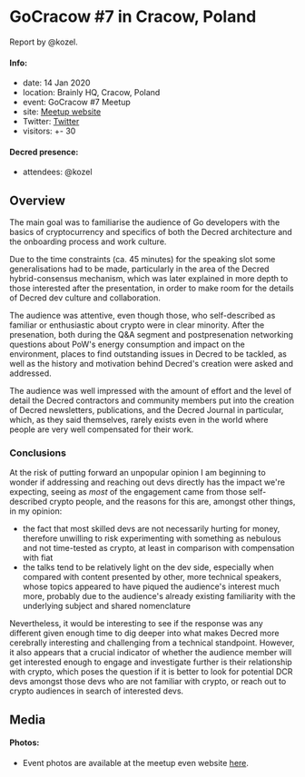 # GoCracow #7 in Cracow, Poland


Report by @kozel.

#### Info:

- date: 14 Jan 2020
- location: Brainly HQ, Cracow, Poland
- event: GoCracow #7 Meetup
- site: [Meetup website](https://www.meetup.com/en-AU/GoCracow/events/265765051/)
- Twitter: [Twitter](https://twitter.com/CracowGo)
- visitors: +- 30

#### Decred presence:

- attendees: @kozel

## Overview

The main goal was to familiarise the audience of Go developers with the basics of cryptocurrency and specifics of both the Decred architecture and the onboarding process and work culture.

Due to the time constraints (ca. 45 minutes) for the speaking slot some generalisations had to be made, particularly in the area of the Decred hybrid-consensus mechanism, which was later explained in more depth to those interested after the presentation, in order to make room for the details of Decred dev culture and collaboration.

The audience was attentive, even though those, who self-described as familiar or enthusiastic about crypto were in clear minority. After the presenation, both during the Q&A segment and postpresenation networking questions about PoW's energy consumption and impact on the environment, places to find outstanding issues in Decred to be tackled, as well as the history and motivation behind Decred's creation were asked and addressed.

The audience was well impressed with the amount of effort and the level of detail the Decred contractors and community members put into the creation of Decred newsletters, publications, and the Decred Journal in particular, which, as they said themselves, rarely exists even in the world where people are very well compensated for their work.

### Conclusions

At the risk of putting forward an unpopular opinion I am beginning to wonder if addressing and reaching out devs directly has the impact we're expecting, seeing as *most* of the engagement came from those self-described crypto people, and the reasons for this are, amongst other things, in my opinion:

- the fact that most skilled devs are not necessarily hurting for money, therefore unwilling to risk experimenting with something as nebulous and not time-tested as crypto, at least in comparison with compensation with fiat
- the talks tend to be relatively light on the dev side, especially when compared with content presented by other, more technical speakers, whose topics appeared to have piqued the audience's interest much more, probably due to the audience's already existing familiarity with the underlying subject and shared nomenclature

Nevertheless, it would be interesting to see if the response was any different given enough time to dig deeper into what makes Decred more cerebrally interesting and challenging from a technical standpoint. However, it also appears that a crucial indicator of whether the audience member will get interested enough to engage and investigate further is their relationship with crypto, which poses the question if it is better to look for potential DCR devs amongst those devs who are not familiar with crypto, or reach out to crypto audiences in search of interested devs.

## Media

#### Photos:

- Event photos are available at the meetup even website [here](https://www.meetup.com/GoCracow/photos/30673204/488180141/).
